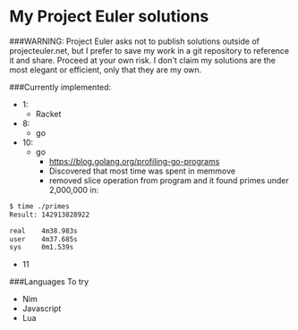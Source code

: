 My Project Euler solutions
==========================

###WARNING:
Project Euler asks not to publish solutions outside of projecteuler.net, but
I prefer to save my work in a git repository to reference it and share.
Proceed at your own risk. I don't claim my solutions are the most elegant
or efficient, only that they are my own.

###Currently implemented:
- 1:
  - Racket
- 8:
  - go
- 10:
  - go
    - https://blog.golang.org/profiling-go-programs
    - Discovered that most time was spent in memmove
    - removed slice operation from program and it found primes under 2,000,000 in:
```bash
$ time ./primes
Result: 142913828922

real    4m38.983s
user    4m37.685s
sys     0m1.539s
```
- 11

###Languages To try
- Nim
- Javascript
- Lua
